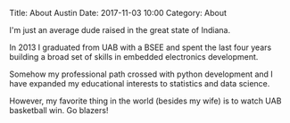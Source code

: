 Title: About Austin
Date: 2017-11-03 10:00
Category: About

I'm just an average dude raised in the great state of Indiana.  

In 2013 I graduated from UAB with a BSEE and spent the last four years building a broad set of skills in embedded electronics development.  

Somehow my professional path crossed with python development and I have expanded my educational interests to statistics and data science.

However, my favorite thing in the world (besides my wife) is to watch UAB basketball win.  Go blazers!